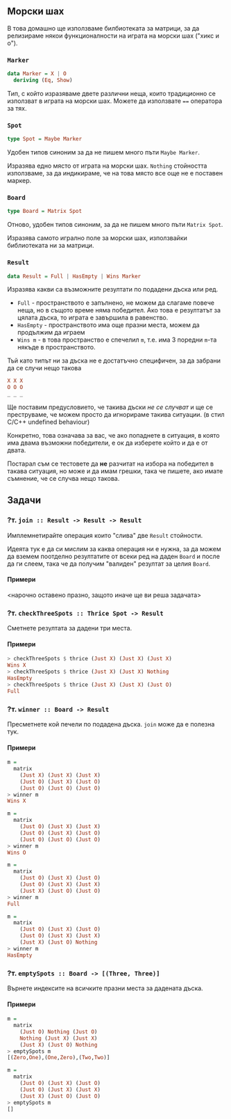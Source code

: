 ## Морски шах

В това домашно ще използваме билбиотеката за матрици, за да релизираме някои функционалности на играта на морски шах ("хикс и о").

### `Marker`

```haskell
data Marker = X | O
  deriving (Eq, Show)
```

Тип, с който изразяваме двете различни неща, които традиционно се използват в играта на морски шах.
Можете да използвате `==` оператора за тях.

### `Spot`

```haskell
type Spot = Maybe Marker
```

Удобен типов синоним за да не пишем много пъти `Maybe Marker`.

Изразява едно място от играта на морски шах.
`Nothing` стойността използваме, за да индикираме, че на това място все още не е поставен маркер.

### `Board`

```haskell
type Board = Matrix Spot
```

Отново, удобен типов синоним, за да не пишем много пъти `Matrix Spot`.

Изразява самото игрално поле за морски шах, използвайки библиотеката ни за матрици.

### `Result`

```haskell
data Result = Full | HasEmpty | Wins Marker
```

Изразява какви са възможните резултати по подадени дъска или ред.

* `Full` - пространството е запълнено, не можем да слагаме повече неща, но в същото време няма победител.
  Ако това е резултатът за цялата дъска, то играта е завършила в равенство.
* `HasEmpty` - пространството има още празни места, можем да продължим да играем
* `Wins m` - в това пространство е спечелил `m`, т.е. има 3 поредни `m`-та някъде в пространството.

Тъй като типът ни за дъска не е достатъчно специфичен, за да забрани да се случи нещо такова

```haskell
X X X
O O O
_ _ _
```

Ще поставим предусловието, че такива дъски _не се случват_ и ще се преструваме, че можем просто да игнорираме такива ситуации. (в стил C/C++ undefined behaviour)

Конкретно, това означава за вас, че ако попаднете в ситуация, в която има двама възможни победители, е ок да изберете който и да е от двата.

Постарал съм се тестовете да **не** разчитат на избора на победител в такава ситуация, но може и да имам грешки, така че пишете, ако имате съмнение, че се случва нещо такова.

## Задачи

### ?т. `join :: Result -> Result -> Result`

Имплемнетирайте операция които "слива" две `Result` стойности.

Идеята тук е да си мислим за каква операция ни е нужна, за да можем да вземем поотделно резултатите от всеки ред
на даден `Board` и после да ги слеем, така че да получим "валиден" резултат за целия `Board`.

#### Примери

<нарочно оставено празно, защото иначе ще ви реша задачата>

### ?т. `checkThreeSpots :: Thrice Spot -> Result`

Сметнете резултата за дадени три места.

#### Примери

```haskell
> checkThreeSpots $ thrice (Just X) (Just X) (Just X)
Wins X
> checkThreeSpots $ thrice (Just X) (Just X) Nothing
HasEmpty
> checkThreeSpots $ thrice (Just X) (Just X) (Just O)
Full
```

### ?т. `winner :: Board -> Result`

Пресметнете кой печели по подадена дъска. `join` може да е полезна тук.

#### Примери

```haskell
m =
  matrix
    (Just X) (Just X) (Just X)
    (Just O) (Just X) (Just O)
    (Just O) (Just O) (Just O)
> winner m
Wins X

m =
  matrix
    (Just O) (Just X) (Just X)
    (Just O) (Just X) (Just O)
    (Just O) (Just O) (Just O)
> winner m
Wins O

m =
  matrix
    (Just O) (Just X) (Just O)
    (Just O) (Just X) (Just X)
    (Just X) (Just O) (Just O)
> winner m
Full

m =
  matrix
    (Just O) (Just X) (Just O)
    (Just O) (Just X) (Just X)
    (Just X) (Just O) Nothing
> winner m
HasEmpty
```

### ?т. `emptySpots :: Board -> [(Three, Three)]`

Върнете индексите на всичките празни места за дадената дъска.

#### Примери

```haskell
m =
  matrix
    (Just O) Nothing (Just O)
    Nothing (Just X) (Just X)
    (Just X) (Just O) Nothing
> emptySpots m
[(Zero,One),(One,Zero),(Two,Two)]

m =
  matrix
    (Just O) (Just X) (Just O)
    (Just O) (Just X) (Just X)
    (Just X) (Just O) (Just O)
> emptySpots m
[]
```
